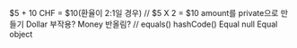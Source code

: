 $5 + 10 CHF = $10(환율이 2:1일 경우)
// $5 X 2 = $10
amount를 private으로 만들기
Dollar 부작용?
Money 반올림?
// equals()
hashCode()
Equal null
Equal object
